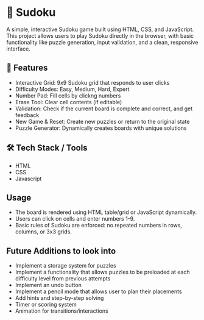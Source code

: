 # 🧩 Sudoku

A simple, interactive Sudoku game built using HTML, CSS, and JavaScript. This project allows users to play Sudoku directly in the browser, with basic functionality like puzzle generation, input validation, and a clean, responsive interface.

## 🚀 Features
- Interactive Grid: 9x9 Sudoku grid that responds to user clicks
- Difficulty Modes: Easy, Medium, Hard, Expert
- Number Pad: Fill cells by clickng numbers
- Erase Tool: Clear cell contents (if editable)
- Validation: Check if the current board is complete and correct, and get feedback
- New Game & Reset: Create new puzzles or return to the original state
- Puzzle Generator: Dynamically creates boards with unique solutions

## 🛠️ Tech Stack / Tools

- HTML
- CSS 
- Javascript

## Usage

- The board is rendered using HTML table/grid or JavaScript dynamically.
- Users can click on cells and enter numbers 1-9.
- Basic rules of Sudoku are enforced: no repeated numbers in rows, columns, or 3x3 grids.

## Future Additions to look into
- Implement a storage system for puzzles
- Implement a functionality that allows puzzles to be preloaded at each difficulty level from previous attempts
- Implement an undo button
- Implement a pencil mode that allows user to plan their placements
- Add hints and step-by-step solving
- Timer or scoring system
- Animation for transitions/interactions
